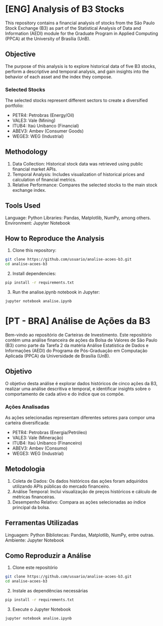 # [ENG] Analysis of B3 Stocks

This repository contains a financial analysis of stocks from the São Paulo Stock Exchange (B3) as part of the Statistical Analysis of Data and Information (AEDI) module for the Graduate Program in Applied Computing (PPCA) at the University of Brasília (UnB).

## Objective

The purpose of this analysis is to explore historical data of five B3 stocks, perform a descriptive and temporal analysis, and gain insights into the behavior of each asset and the index they compose.

### Selected Stocks

The selected stocks represent different sectors to create a diversified portfolio:

- PETR4: Petrobras (Energy/Oil)
- VALE3: Vale (Mining)
- ITUB4: Itaú Unibanco (Financial)
- ABEV3: Ambev (Consumer Goods)
- WEGE3: WEG (Industrial)

## Methodology

1. Data Collection: Historical stock data was retrieved using public financial market APIs.
2. Temporal Analysis: Includes visualization of historical prices and calculation of financial metrics.
3. Relative Performance: Compares the selected stocks to the main stock exchange index.

## Tools Used

Language: Python
Libraries: Pandas, Matplotlib, NumPy, among others.
Environment: Jupyter Notebook

## How to Reproduce the Analysis

1. Clone this repository:
```bash
git clone https://github.com/usuario/analise-acoes-b3.git
cd analise-acoes-b3
```

2. Install dependencies:
```bash
pip install -r requirements.txt
```

3. Run the analise.ipynb notebook in Jupyter:
```bash
jupyter notebook analise.ipynb
```


# [PT - BRA] Análise de Ações da B3

Bem-vindo ao repositório de Carteiras de Investimento. Este repositório contém uma análise financeira de ações da Bolsa de Valores de São Paulo (B3) como parte da Tarefa 2 da matéria Análise Estatística de Dados e Informações (AEDI) do Programa de Pós-Graduação em Computação Aplicada (PPCA) da Universidade de Brasília (UnB).

## Objetivo

O objetivo desta análise é explorar dados históricos de cinco ações da B3, realizar uma análise descritiva e temporal, e identificar insights sobre o comportamento de cada ativo e do índice que os compõe.

### Ações Analisadas

As ações selecionadas representam diferentes setores para compor uma carteira diversificada:

- PETR4: Petrobras (Energia/Petróleo)
- VALE3: Vale (Mineração)
- ITUB4: Itaú Unibanco (Financeiro)
- ABEV3: Ambev (Consumo)
- WEGE3: WEG (Industrial)

## Metodologia

1. Coleta de Dados: Os dados históricos das ações foram adquiridos utilizando APIs públicas do mercado financeiro.
2. Análise Temporal: Inclui visualização de preços históricos e cálculo de métricas financeiras.
3. Desempenho Relativo: Compara as ações selecionadas ao índice principal da bolsa.

## Ferramentas Utilizadas

Linguagem: Python
Bibliotecas: Pandas, Matplotlib, NumPy, entre outras.
Ambiente: Jupyter Notebook

## Como Reproduzir a Análise 

1. Clone este repositório
```bash
git clone https://github.com/usuario/analise-acoes-b3.git
cd analise-acoes-b3
```

2. Instale as dependências necessárias
```bash
pip install -r requirements.txt
```

3. Execute o Jupyter Notebook
```bash
jupyter notebook analise.ipynb
```
